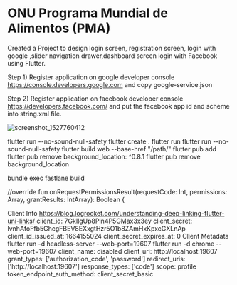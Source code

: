 # ONU Programa Mundial de Alimentos (PMA)
Created a Project to design login screen, registration screen, login with google ,slider navigation drawer,dashboard screen login with Facebook using Flutter.

Step 1) Register application on google developer console https://console.developers.google.com and copy google-service.json

Step 2) Register application on facebook developer console https://developers.facebook.com/ and put the facebook app id and scheme into string.xml file.

![screenshot_1527760412](https://user-images.githubusercontent.com/3602601/42028848-29e1e348-7aeb-11e8-9f69-e252458e17b4.png)

flutter run --no-sound-null-safety
flutter create .
flutter run
flutter run --no-sound-null-safety
flutter build web --base-href "/path/"
flutter pub add <package-name>
flutter pub remove <package-name>
background_location: ^0.8.1
flutter pub remove background_location

bundle exec fastlane build

//override fun onRequestPermissionsResult(requestCode: Int, permissions: Array<out String>, grantResults: IntArray): Boolean {

Client Info
https://blog.logrocket.com/understanding-deep-linking-flutter-uni-links/
  client_id: 7GkIlgUp8Pin4P5GMax3x3ey
  client_secret: lvnhAfoFfb5GhcgFBEV8EXxgtHzr5O1b8ZAmHxKpxcGXLnAp
  client_id_issued_at: 1664155024
  client_secret_expires_at: 0
Client Metadata
flutter run -d headless-server --web-port=19607
flutter run -d chrome --web-port=19607
  client_name: disabled
  client_uri: http://localhost:19607
  grant_types: ['authorization_code', 'password']
  redirect_uris: ['http://localhost:19607']
  response_types: ['code']
  scope: profile
  token_endpoint_auth_method: client_secret_basic